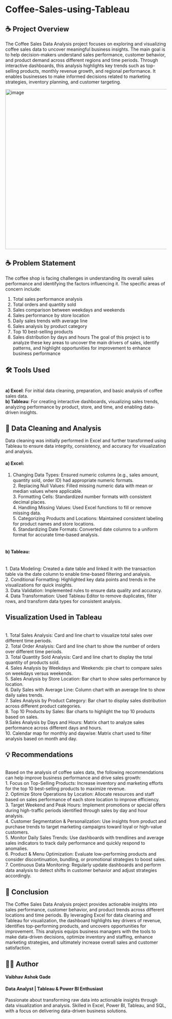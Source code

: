 # Coffee-Sales-using-Tableau
## ☕ Project Overview
The Coffee Sales Data Analysis project focuses on exploring and visualizing coffee sales data to uncover meaningful business insights. The main goal is to help decision-makers understand sales performance, customer behavior, and product demand across different regions and time periods. Through interactive dashboards, this analysis highlights key trends such as top-selling products, monthly revenue growth, and regional performance. It enables businesses to make informed decisions related to marketing strategies, inventory planning, and customer targeting.

<img width="900" height="500" alt="image" src="https://github.com/user-attachments/assets/f71dea2c-41c6-4652-a6bd-bd4a47dc9d1f" />


## ☕ Problem Statement
The coffee shop is facing challenges in understanding its overall sales performance and identifying the factors influencing it.
The specific areas of concern include:
1. Total sales performance analysis
2. Total orders and quantity sold
3. Sales comparison between weekdays and weekends
4. Sales performance by store location
5. Daily sales trends with average line
6. Sales analysis by product category
7. Top 10 best-selling products
8. Sales distribution by days and hours
The goal of this project is to analyze these key areas to uncover the main drivers of sales, identify patterns, and highlight opportunities for improvement to enhance business performance

## 🛠️ Tools Used
<br> **a) Excel**: For initial data cleaning, preparation, and basic analysis of coffee sales data.
<br> **b) Tableau**: For creating interactive dashboards, visualizing sales trends, analyzing performance by product, store, and time, and enabling data-driven insights.

## 🧹 Data Cleaning and Analysis
Data cleaning was initially performed in Excel and further transformed using Tableau to ensure data integrity, consistency, and accuracy for visualization and analysis.
#### a) Excel:
1. Changing Data Types: Ensured numeric columns (e.g., sales amount, quantity sold, order ID) had appropriate numeric formats.
<br>2. Replacing Null Values: Filled missing numeric data with mean or median values where applicable.
<br>3. Formatting Cells: Standardized number formats with consistent decimal places.
<br>4. Handling Missing Values: Used Excel functions to fill or remove missing data.
<br>5. Categorizing Products and Locations: Maintained consistent labeling for product names and store locations.
<br>6. Standardizing Date Formats: Converted date columns to a uniform format for accurate time-based analysis.

#### <br>b) Tableau:
<br>1. Data Modeling: Created a date table and linked it with the transaction table via the date column to enable time-based filtering and analysis.
<br>2. Conditional Formatting: Highlighted key data points and trends in the visualizations for quick insights.
<br>3. Data Validation: Implemented rules to ensure data quality and accuracy.
<br>4. Data Transformation: Used Tableau Editor to remove duplicates, filter rows, and transform data types for consistent analysis.

## Visualization Used in Tableau
<br>1. Total Sales Analysis: Card and line chart to visualize total sales over different time periods.
<br>2. Total Order Analysis: Card and line chart to show the number of orders over different time periods.
<br>3. Total Quantity Sold Analysis: Card and line chart to display the total quantity of products sold.
<br>4. Sales Analysis by Weekdays and Weekends: pie chart to compare sales on weekdays versus weekends.
<br>5. Sales Analysis by Store Location: Bar chart to show sales performance by location.
<br>6. Daily Sales with Average Line: Column chart with an average line to show daily sales trends.
<br>7. Sales Analysis by Product Category: Bar chart to display sales distribution across different product categories.
<br>8. Top 10 Products by Sales: Bar charts to highlight the top 10 products based on sales.
<br>9.Sales Analysis by Days and Hours: Matrix chart to analyze sales performance across different days and hours.
<br>10. Calendar map for monthly and daywise: Matrix chart used to filter analysis based on month and day.


## 💡 Recommendations
<br>Based on the analysis of coffee sales data, the following recommendations can help improve business performance and drive sales growth:
<br>1. Focus on Top-Selling Products: Increase inventory and marketing efforts for the top 10 best-selling products to maximize revenue.
<br>2. Optimize Store Operations by Location: Allocate resources and staff based on sales performance of each store location to improve efficiency.
<br>3. Target Weekend and Peak Hours: Implement promotions or special offers during high-traffic periods identified through sales by day and hour analysis.
<br>4. Customer Segmentation & Personalization: Use insights from product and purchase trends to target marketing campaigns toward loyal or high-value customers.
<br>5. Monitor Daily Sales Trends: Use dashboards with trendlines and average sales indicators to track daily performance and quickly respond to anomalies.
<br>6. Product & Menu Optimization: Evaluate low-performing products and consider discontinuation, bundling, or promotional strategies to boost sales.
<br>7. Continuous Data Monitoring: Regularly update dashboards and perform data analysis to detect shifts in customer behavior and adjust strategies accordingly.

## 🏁 Conclusion
The Coffee Sales Data Analysis project provides actionable insights into sales performance, customer behavior, and product trends across different locations and time periods. By leveraging Excel for data cleaning and Tableau for visualization, the dashboard highlights key drivers of revenue, identifies top-performing products, and uncovers opportunities for improvement. This analysis equips business managers with the tools to make data-driven decisions, optimize inventory and staffing, enhance marketing strategies, and ultimately increase overall sales and customer satisfaction.

## 👨‍💻 Author
#### Vaibhav Ashok Gade
#### Data Analyst | Tableau & Power BI Enthusiast
Passionate about transforming raw data into actionable insights through data visualization and analysis. Skilled in Excel, Power BI, Tableau, and SQL, with a focus on delivering data-driven business solutions.
